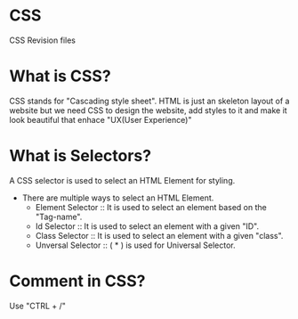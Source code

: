 # CSS
CSS Revision files

# What is CSS?

CSS stands for "Cascading style sheet". HTML is just an skeleton layout of a website but we need CSS to design the website, add styles to it and make it look beautiful that enhace "UX(User Experience)"

# What is Selectors?

A CSS selector is used to select an HTML Element for styling.

 - There are multiple ways to select an HTML Element.
    - Element Selector :: It is used to select an element based on the "Tag-name".
    - Id Selector :: It is used to select an element with a given "ID".
    - Class Selector :: It is used to select an element with a given "class".
    - Unversal Selector :: ( * ) is used for Universal Selector. 

# Comment in CSS?

Use "CTRL + /"